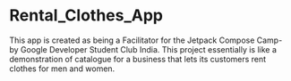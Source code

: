 # Rental_Clothes_App
This app is created as being a Facilitator for the Jetpack Compose Camp- by Google Developer Student Club India. This project essentially is like a demonstration of catalogue for a business that lets its customers rent clothes for men and women.
